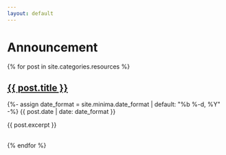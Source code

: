 ```yaml
---
layout: default
---
```


# Announcement

<div id="posts">
  {% for post in site.categories.resources %}
    <a href="{{ site.url }}{{ post.url }}"><h2>{{ post.title }}</h2></a>
    <p class="post-meta">
      <time class="dt-published" datetime="{{ post.date | date_to_xmlschema }}" itemprop="datePublished">
        {%- assign date_format = site.minima.date_format | default: "%b %-d, %Y" -%}
        {{ post.date | date: date_format }}
      </time></p>
    <p> {{ post.excerpt }} </p>
    <br>
  {% endfor %}

</div> <!-- End Posts -->
